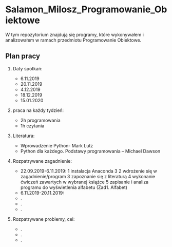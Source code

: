 # Salamon_Milosz_Programowanie_Obiektowe
W tym repozytorium znajdują się programy, które wykonywałem i analizowałem w ramach przedmiotu Programowanie Obiektowe.

## Plan pracy
   1. Daty spotkań:
        * 6.11.2019
        * 20.11.2019
        * 4.12.2019
        * 18.12.2019
        * 15.01.2020
   
   2. praca na każdy tydzień:
        * 2h programowania 
        * 1h czytania
        
   3. Literatura:
        * Wprowadzenie Python- Mark Lutz
        * Python dla każdego. Podstawy programowania – Michael Dawson
        
   4. Rozpatrywane zagadnienie:
        * 22.09.2019-6.11.2019: 
            1 instalacja Anaconda 3
            2 wdrożenie się w zagadnienie/program
            3 zapoznanie się z literaturą
            4 wykonanie ćwiczeń zawartych w wybranej książce
            5 zapisanie i analiza programu do wyświetlenia alfabetu (Zad1. Alfabet)
       * 6.11.2019-20.11.2019: 
        * .
        * .
        * .
        
   5. Rozpatrywane problemy, cel:
        * .
        * .
        * .

